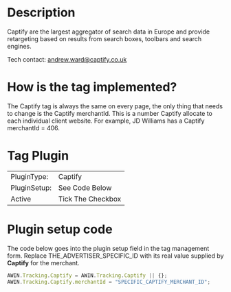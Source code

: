 
# Description

Captify are the largest aggregator of search data in Europe and provide
retargeting based on results from search boxes, toolbars and search
engines.

Tech contact: andrew.ward@captify.co.uk

# How is the tag implemented?

The Captify tag is always the same on every page, the only thing that
needs to change is the Captify merchantId. This is a number Captify
allocate to each individual client website. For example, JD Williams has
a Captify merchantId = 406.

# Tag Plugin

|              |                   |
|--------------|-------------------|
| PluginType:  | Captify           |
| PluginSetup: | See Code Below    |
| Active       | Tick The Checkbox |

# Plugin setup code

The code below goes into the plugin setup field in the tag management
form. Replace THE_ADVERTISER_SPECIFIC_ID with its real value supplied by
**Captify** for the merchant.


``` javascript
AWIN.Tracking.Captify = AWIN.Tracking.Captify || {};
AWIN.Tracking.Captify.merchantId = "SPECIFIC_CAPTIFY_MERCHANT_ID";
```

